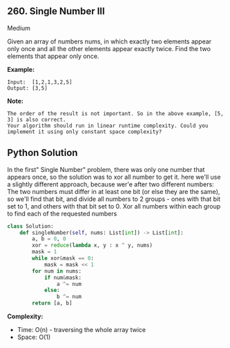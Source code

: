 ## 260. Single Number III
Medium

Given an array of numbers nums, in which exactly two elements appear only once and all the other elements appear exactly twice. Find the two elements that appear only once.

**Example:**
```
Input:  [1,2,1,3,2,5]
Output: [3,5]
```

**Note:**
```
The order of the result is not important. So in the above example, [5, 3] is also correct.
Your algorithm should run in linear runtime complexity. Could you implement it using only constant space complexity?
```

## Python Solution

In the first" Single Number" problem, there was only one number that appears once, so the solution was to xor all number to get it. here we'll use a slightly different approach, because wer'e after two different numbers:
The two numbers must differ in at least one bit (or else they are the same),
so we'll find that bit, and divide all numbers to 2 groups - ones with that bit set to 1, and others with that bit set to 0.
Xor all numbers within each group to find each of the requested numbers

```python
class Solution:
    def singleNumber(self, nums: List[int]) -> List[int]:
        a, b = 0, 0
        xor = reduce(lambda x, y : x ^ y, nums)
        mask = 1
        while xor&mask == 0:
            mask = mask << 1
        for num in nums:
            if num&mask:
                a ^= num
            else:
                b ^= num
        return [a, b]
``` 

**Complexity:**
* Time: O(n) - traversing the whole array twice
* Space: O(1)

